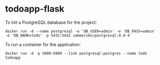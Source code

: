 # todoapp-flask

To init a PostgreSQL database for the project:

```docker run -d --name postgresql -e 'DB_USER=admin' -e 'DB_PASS=admin' -e 'DB_NAME=todo' -p 5432:5432 sameersbn/postgresql:9.4-4```

To run a container for the application:

```docker run -d -p 5000:5000 --link postgresql:postgres --name todo todoapp```

